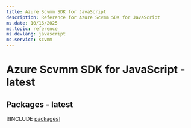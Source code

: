 ```yaml
---
title: Azure Scvmm SDK for JavaScript
description: Reference for Azure Scvmm SDK for JavaScript
ms.date: 10/16/2025
ms.topic: reference
ms.devlang: javascript
ms.service: scvmm
---
```

# Azure Scvmm SDK for JavaScript - latest
## Packages - latest
[!INCLUDE [packages](scvmm-index.md)]